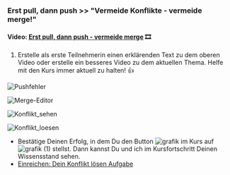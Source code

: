 ### **Erst pull, dann push >> "Vermeide Konflikte - vermeide merge!"**

#### **Video:**  [Erst pull, dann push - vermeide merge](https://maxeythschulede-my.sharepoint.com/:v:/g/personal/schwaiger_max-eyth-schule_de1/EUxFnsbUTodIvwP3eRwg8cUBFvwW9wCWQAZkF8RsNtRHuw?e=bDoi4Z) 🎞

1.  Erstelle als erste Teilnehmerin einen erklärenden Text zu dem oberen Video oder erstelle ein besseres Video zu dem aktuellen Thema.
Helfe mit den Kurs immer aktuell zu halten! 👍

![Pushfehler](https://user-images.githubusercontent.com/78038701/233294171-f0785ef9-e778-4db4-ae3a-0bdf95a16912.jpg)

![Merge-Editor](https://user-images.githubusercontent.com/78038701/233294180-fa07c011-8e47-4f63-b562-4b3fdcb8768f.jpg)

![Konflikt_sehen](https://user-images.githubusercontent.com/78038701/233294254-280c94a9-4922-4683-9c97-932eb782fd36.jpg)


![Konflikt_loesen](https://user-images.githubusercontent.com/78038701/233294275-5d0f3719-84ec-4489-884a-bdac038b8362.jpg)

-   Bestätige Deinen Erfolg, in dem Du den Button ![grafik](https://user-images.githubusercontent.com/78038701/230964845-fc4ace3c-7f16-40ad-8ba1-280b6795fa56.png)
im Kurs auf ![grafik (1)](https://user-images.githubusercontent.com/78038701/230964881-356a6d1e-bd72-4c26-aab5-03a17033ba67.png)
stellst. Dann kannst Du und ich im Kursfortschritt Deinen Wissensstand sehen.
- [Einreichen: Dein Konflikt lösen Aufgabe](https://mo9710.schule.hessen.de/mod/assign/view.php?id=31253)

